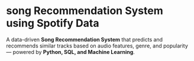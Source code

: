 # song Recommendation System using Spotify Data 
A data-driven **Song Recommendation System** that predicts and recommends similar tracks based on audio features, genre, and popularity — powered by **Python, SQL, and Machine Learning**.
